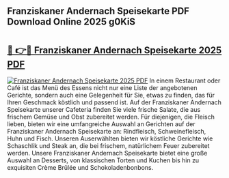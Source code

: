 ## Franziskaner Andernach Speisekarte PDF Download Online 2025 g0KiS

# <h2><a href="http://gccm47.nevu.top/?p=Franziskaner+Andernach+Speisekarte">🔗 👉🔴 Franziskaner Andernach Speisekarte 2025 PDF</a></h2>

[![Franziskaner Andernach Speisekarte 2025 PDF](https://i.imgur.com/dBaPXMq.png)](http://gccm47.nevu.top/?p=Franziskaner+Andernach+Speisekarte)
In einem Restaurant oder Café ist das Menü des Essens nicht nur eine Liste der angebotenen Gerichte, sondern auch eine Gelegenheit für Sie, etwas zu finden, das für Ihren Geschmack köstlich und passend ist. Auf der Franziskaner Andernach Speisekarte unserer Cafeteria finden Sie viele frische Salate, die aus frischem Gemüse und Obst zubereitet werden. Für diejenigen, die Fleisch lieben, bieten wir eine umfangreiche Auswahl an Gerichten auf der Franziskaner Andernach Speisekarte an: Rindfleisch, Schweinefleisch, Huhn und Fisch. Unseren Auserwählten bieten wir köstliche Gerichte wie Schaschlik und Steak an, die bei frischem, natürlichem Feuer zubereitet werden. Unsere Franziskaner Andernach Speisekarte bietet eine große Auswahl an Desserts, von klassischen Torten und Kuchen bis hin zu exquisiten Crème Brûlée und Schokoladenbonbons.
